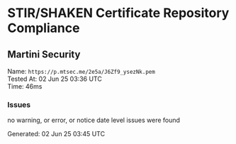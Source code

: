 # STIR/SHAKEN Certificate Repository Compliance

## Martini Security

Name: `https://p.mtsec.me/2e5a/J6Zf9_ysezNk.pem`\
Tested At: 02 Jun 25 03:36 UTC\
Time: 46ms

### Issues

no warning, or error, or notice date level issues were found

Generated: 02 Jun 25 03:45 UTC